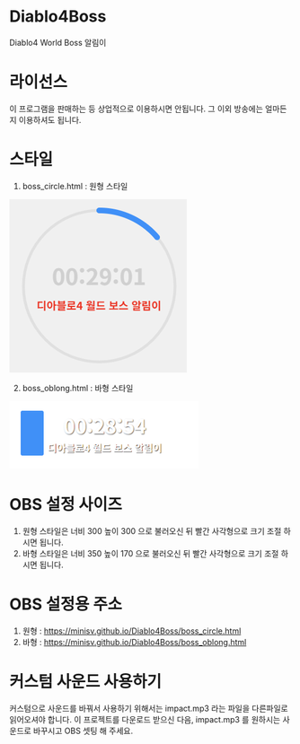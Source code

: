 # Diablo4Boss

Diablo4 World Boss 알림이

# 라이선스
이 프로그램을 판매하는 등 상업적으로 이용하시면 안됩니다. 그 이외 방송에는 얼마든지 이용하셔도 됩니다.

# 스타일
1. boss_circle.html : 원형 스타일

![circle](./images/circle.png)

2. boss_oblong.html : 바형 스타일

![oblong](./images/oblong.png)

# OBS 설정 사이즈
1. 원형 스타일은 너비 300 높이 300 으로 불러오신 뒤 빨간 사각형으로 크기 조절 하시면 됩니다.
2. 바형 스타일은 너비 350 높이 170 으로 불러오신 뒤 빨간 사각형으로 크기 조절 하시면 됩니다.

# OBS 설정용 주소
1. 원형 : https://minisv.github.io/Diablo4Boss/boss_circle.html
2. 바형 : https://minisv.github.io/Diablo4Boss/boss_oblong.html

# 커스텀 사운드 사용하기
커스텀으로 사운드를 바꿔서 사용하기 위해서는 impact.mp3 라는 파일을 다른파일로 읽어오셔야 합니다.
이 프로젝트를 다운로드 받으신 다음, impact.mp3 를 원하시는 사운드로 바꾸시고 OBS 셋팅 해 주세요.

